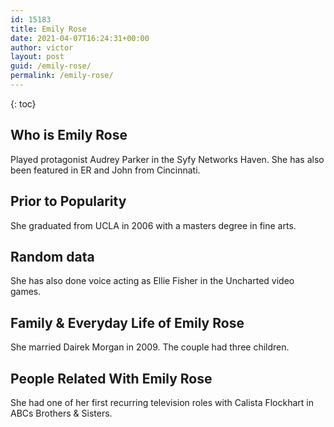 ```yaml
---
id: 15183
title: Emily Rose
date: 2021-04-07T16:24:31+00:00
author: victor
layout: post
guid: /emily-rose/
permalink: /emily-rose/
---
```



{: toc}


## Who is Emily Rose



Played protagonist Audrey Parker in the Syfy Networks Haven. She has also been featured in ER and John from Cincinnati.

                
                
                
## Prior to Popularity



She graduated from UCLA in 2006 with a masters degree in fine arts.

                
                
                
## Random data



She has also done voice acting as Ellie Fisher in the Uncharted video games.

                
                
                
## Family & Everyday Life of Emily Rose



She married Dairek Morgan in 2009. The couple had three children.

                
                
                
## People Related With Emily Rose



She had one of her first recurring television roles with Calista Flockhart in ABCs Brothers & Sisters.

                
              
            
          
          
          